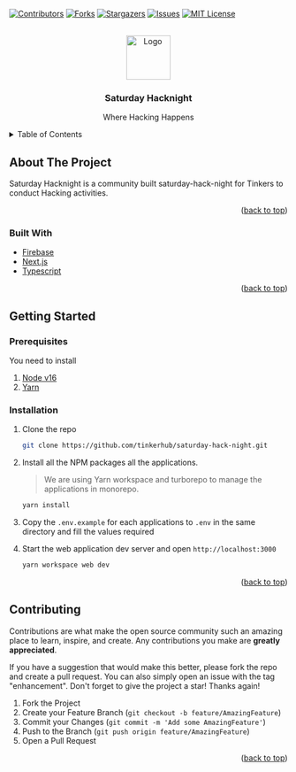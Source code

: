 [![Contributors][contributors-shield]][contributors-url]
[![Forks][forks-shield]][forks-url]
[![Stargazers][stars-shield]][stars-url]
[![Issues][issues-shield]][issues-url]
[![MIT License][license-shield]][license-url]

<!-- PROJECT LOGO -->
<br />
<div align="center">
  <a href="https://tinkerhub.org/">
    <img src="https://avatars.githubusercontent.com/u/45253922?s=400&u=bb1a9f5aa6706a6af63b653652a13d0f8a0f36fc&v=4" alt="Logo" width="80" height="80">
  </a>

  <h3 align="center">Saturday Hacknight</h3>

  <p align="center">
    Where Hacking Happens
    <br />
  </p>
</div>

<!-- TABLE OF CONTENTS -->
<details>
  <summary>Table of Contents</summary>
  <ol>
    <li>
      <a href="#about-the-project">About The Project</a>
      <ul>
        <li><a href="#built-with">Built With</a></li>
      </ul>
    </li>
    <li>
      <a href="#getting-started">Getting Started</a>
      <ul>
        <li><a href="#prerequisites">Prerequisites</a></li>
        <li><a href="#installation">Installation</a></li>
      </ul>
    </li>
  </ol>
</details>

<!-- ABOUT THE PROJECT -->

## About The Project

Saturday Hacknight is a community built saturday-hack-night for Tinkers to conduct Hacking activities.

<p align="right">(<a href="#top">back to top</a>)</p>

### Built With

-   [Firebase](https://firebase.com/)
-   [Next.js](https://nextjs.org/)
-   [Typescript](https://typescript.com/)

<p align="right">(<a href="#top">back to top</a>)</p>

<!-- GETTING STARTED -->

## Getting Started

### Prerequisites

You need to install

1. [Node v16](https://nodejs.org/en/)
2. [Yarn](https://yarnpkg.com/)

### Installation

1. Clone the repo

    ```sh
    git clone https://github.com/tinkerhub/saturday-hack-night.git
    ```

2. Install all the NPM packages all the applications.

    > We are using Yarn workspace and turborepo to manage the applications in monorepo.

    ```sh
    yarn install
    ```

3. Copy the `.env.example` for each applications to `.env` in the same directory and fill the values required

4. Start the web application dev server and open `http://localhost:3000`

    ```sh
    yarn workspace web dev
    ```

<p align="right">(<a href="#top">back to top</a>)</p>

## Contributing

Contributions are what make the open source community such an amazing place to learn, inspire, and create. Any contributions you make are **greatly appreciated**.

If you have a suggestion that would make this better, please fork the repo and create a pull request. You can also simply open an issue with the tag "enhancement".
Don't forget to give the project a star! Thanks again!

1. Fork the Project
2. Create your Feature Branch (`git checkout -b feature/AmazingFeature`)
3. Commit your Changes (`git commit -m 'Add some AmazingFeature'`)
4. Push to the Branch (`git push origin feature/AmazingFeature`)
5. Open a Pull Request

<p align="right">(<a href="#top">back to top</a>)</p>

[contributors-shield]: https://img.shields.io/github/contributors/tinkerhub/saturday-hack-night.svg?style=for-the-badge
[contributors-url]: https://github.com/tinkerhub/saturday-hack-night/graphs/contributors
[forks-shield]: https://img.shields.io/github/forks/tinkerhub/saturday-hack-night.svg?style=for-the-badge
[forks-url]: https://github.com/tinkerhub/saturday-hack-night/network/members
[stars-shield]: https://img.shields.io/github/stars/tinkerhub/saturday-hack-night.svg?style=for-the-badge
[stars-url]: https://github.com/tinkerhub/saturday-hack-night/stargazers
[issues-shield]: https://img.shields.io/github/issues/tinkerhub/saturday-hack-night.svg?style=for-the-badge
[issues-url]: https://github.com/tinkerhub/saturday-hack-night/issues
[license-shield]: https://img.shields.io/github/license/tinkerhub/saturday-hack-night.svg?style=for-the-badge
[license-url]: https://github.com/tinkerhub/saturday-hack-night/blob/main/LICENCE
